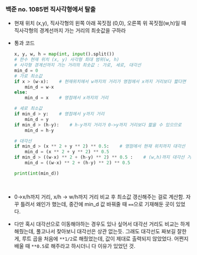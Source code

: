 ### 백준 no. 1085번 직사각형에서 탈출

- 현재 위치 (x,y), 직사각형의 왼쪽 아래 꼭짓점 (0,0), 오른쪽 위 꼭짓점(w,h)일 때 직사각형의 경계선까지 가는 거리의 최솟값을 구하라

- 통과 코드
  
  ```python
  x, y, w, h = map(int, input().split())
  # 한수 현재 위치 (x, y) 사각형 최대 범위(w, h)
  # 사각형 경계선까지 가는 거리의 최솟값 : 가로, 세로, 대각선
  min_d = 0
  # 가로 최소값
  if x > (w-x):    # 현재위치에서 w까지의 거리가 영점에서 x까지 거리보다 짧다면
      min_d = w-x
  else:
      min_d = x    # 영점에서 x까지의 거리
  
  # 세로 최소값
  if min_d > y:    # 영점에서 y까지 거리
      min_d = y
  if min_d > (h-y):    # h-y까지 거리가 0->y까지 거리보다 짧을 수 있으므로
      min_d = h-y
  
  # 대각선
  if min_d > (x ** 2 + y ** 2) ** 0.5:    # 영점에서 현재 위치까지 대각선
      min_d = (x ** 2 + y ** 2) ** 0.5
  if min_d > ((w-x) ** 2 + (h-y) ** 2) ** 0.5 :    # (w,h)까지 대각선 거리
      min_d = ((w-x) ** 2 + (h-y) ** 2) ** 0.5
  
  print(int(min_d))
  
  ```

 

- 0->x/h까지 거리, x/h -> w/h까지 거리 비교 후 최소값 갱신해주는 걸로 계산함. 자꾸 틀려서 왜인가 했는데, 중간에 min_d 값 바꿔줄 때 `==`으로 기재해둔 곳이 있었다. 

- 다만 혹시 대각선으로 이동해야하는 경우도 있나 싶어서 대각선 거리도 비교는 하게 해줬는데, 풀고나서 찾아보니 대각선은 상관 없는듯. 그래도 대각선도 짜보길 잘한 게, 루트 곱을 처음에 `**1/2`로 해줬었는데, 값이 제대로 출력되지 않았었다. 어쩐지 배울 때 `**0.5`로 해주라고 하시더니 다 이유가 있었던 것.
